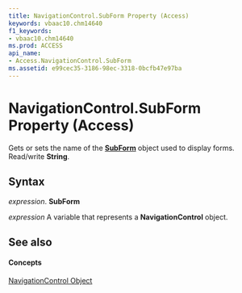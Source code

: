 ```yaml
---
title: NavigationControl.SubForm Property (Access)
keywords: vbaac10.chm14640
f1_keywords:
- vbaac10.chm14640
ms.prod: ACCESS
api_name:
- Access.NavigationControl.SubForm
ms.assetid: e99cec35-3186-98ec-3318-0bcfb47e97ba
---
```



# NavigationControl.SubForm Property (Access)

Gets or sets the name of the  **[SubForm](subform-object-access.md)** object used to display forms. Read/write **String**.


## Syntax

 _expression_. **SubForm**

 _expression_ A variable that represents a **NavigationControl** object.


## See also


#### Concepts


[NavigationControl Object](navigationcontrol-object-access.md)

